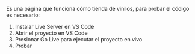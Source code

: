 Es una página que funciona cómo tienda de vinilos, para probar el código es necesario:
1. Instalar Live Server en VS Code
2. Abrir el proyecto en VS Code
3. Presionar Go Live para ejecutar el proyecto en vivo
4. Probar

